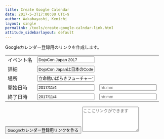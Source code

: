 ```yaml
---
title: Create Google Calendar 
date: 2017-5-3T17:00:00 UTC+9
author: Wakabayashi, Kenichi
layout: single
permalink: /tools/create-google-calndar-link.html
attitude_sidebarlayout: default
---
```

<script src="https://ajax.googleapis.com/ajax/libs/jquery/1.9.1/jquery.min.js"></script>
<script src="http://ajax.googleapis.com/ajax/libs/jqueryui/1/jquery-ui.min.js"></script>
<script src="http://ajax.googleapis.com/ajax/libs/jqueryui/1/i18n/jquery.ui.datepicker-ja.min.js"></script>
<link rel="stylesheet" href="http://ajax.googleapis.com/ajax/libs/jqueryui/1/themes/redmond/jquery-ui.css" >
<script>
  $(function() {
    $("#start_date").datepicker();
    $("#end_date").datepicker();
  });
</script>
Googleカレンダー登録用のリンクを作成します。
<form>
	<table>
		<tr>
			<td>イベント名</td>
			<td colspan="2">
				<input type="text" id="text" name="text" value="DojoCon Japan 2017" placeholder="イベントのタイトル">
			</td>
		</tr>
		<tr>
			<td>詳細</td>
			<td colspan="2">
				<input type="text" id="details" name="details" value="DojoCon Japanは日本のCoderDojoコミュニティが開催する年に一回のイベントです。今年のテーマは「つながる〜Dojo to Dojo〜」" placeholder="詳細">
			</td>
		</tr>
		<tr>
			<td>場所</td>
			<td colspan="2">
				<input type="text" id="loc" name="loc" value="立命館いばらきフューチャープラザ　イベントホール" placeholder="場所">
			</td>
		</tr>
		<tr>
			<td>開始日時</td>
			<td>
				<input type="text" id="start_date" name="start_date" value="2017/11/4" placeholder="yyyy/mm/dd">
			</td>
			<td>
				<input type="text" id="start_time" name="start_time" value="" placeholder="hh:mm">
			</td>
		</tr>
		<tr>
			<td>終了日時</td>
			<td>
				<input type="text" id="end_date" name="end_date" value="2017/11/4" placeholder="yyyy/mm/dd">
			</td>
			<td>
				<input type="text" id="end_time" name="end_time" value="" placeholder="hh:mm">
			</td>
		</tr>
	</table>
	<input type="button" name="作成" value="Googleカレンダー登録用リンクを作る" onclick="create_google_calendar_link();">
	<textarea id="result" rows="5" placeholder="ここにリンクができます"></textarea>
</form>
<script type="text/javascript">
	function create_google_calendar_link() {
		text = document.getElementById("text").value;
		details = document.getElementById("details").value;
		loc = document.getElementById("loc").value;
		start = new Date(document.getElementById("start_date").value + " " + document.getElementById("start_time").value);
		end = new Date(document.getElementById("end_date").value + " " + document.getElementById("end_time").value);
		error = "";
		if (start.toString() === "Invalid Date") {
			error += "開始日時の入力に誤りがあります　";
		}
		if (end.toString() === "Invalid Date") {
			error += "終了日時の入力に誤りがあります　";
		}
		if (error != "") {
			alert(error);
			return;
		}

		allday = false;
		if (document.getElementById("start_time").value == "" || document.getElementById("end_time").value == "") {
			/* 両方に時刻の入力がなければ終日にする */
			allday = true;
		}
		link = "http://www.google.com/calendar/event?action=TEMPLATE";
		link += "&text=" + encodeURIComponent(text);
		link += "&details=" + encodeURIComponent(details);
		link += "&location=" + encodeURIComponent(loc);
		link += "&dates=" + convertDateString(start, allday) + "/" + convertDateString(end, allday);
		document.getElementById("result").innerHTML = link; 
	}

	function convertDateString(date, allday) {
		var ret;

		ret =  ("0000" + date.getFullYear()).slice(-4);
		ret += ("00" + (date.getMonth() + 1)).slice(-2);
		ret += ("00" + date.getDate()).slice(-2);
		if (!allday) {
			ret += "T" + ("00" + date.getHours()).slice(-2);
			ret += ("00" + date.getMinutes()).slice(-2) + "00";
		}
		return ret;
	}
</script>